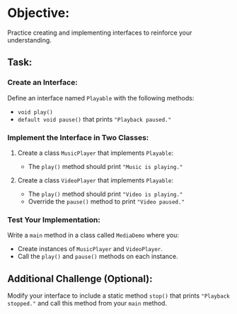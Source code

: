 # Objective:
Practice creating and implementing interfaces to reinforce your understanding.

## Task:

### Create an Interface:
Define an interface named `Playable` with the following methods:
- `void play()`
- `default void pause()` that prints `"Playback paused."`

### Implement the Interface in Two Classes:
1. Create a class `MusicPlayer` that implements `Playable`:
    - The `play()` method should print `"Music is playing."`

2. Create a class `VideoPlayer` that implements `Playable`:
    - The `play()` method should print `"Video is playing."`
    - Override the `pause()` method to print `"Video paused."`

### Test Your Implementation:
Write a `main` method in a class called `MediaDemo` where you:
- Create instances of `MusicPlayer` and `VideoPlayer`.
- Call the `play()` and `pause()` methods on each instance.

## Additional Challenge (Optional):
Modify your interface to include a static method `stop()` that prints `"Playback stopped."` and call this method from your `main` method.

